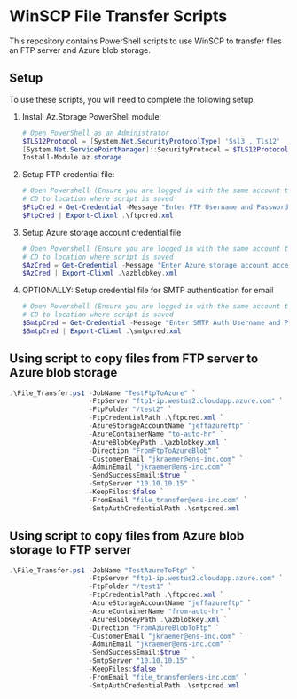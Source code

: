 # WinSCP File Transfer Scripts

This repository contains PowerShell scripts to use WinSCP to transfer files an FTP server and Azure blob storage.

## Setup

To use these scripts, you will need to complete the following setup.

1. Install Az.Storage PowerShell module:

    ```PowerShell
    # Open PowerShell as an Administrator
    $TLS12Protocol = [System.Net.SecurityProtocolType] 'Ssl3 , Tls12'
    [System.Net.ServicePointManager]::SecurityProtocol = $TLS12Protocol
    Install-Module az.storage
    ```

1. Setup FTP credential file:

    ```PowerShell
    # Open Powershell (Ensure you are logged in with the same account that will run the script as a scheduled task)
    # CD to location where script is saved
    $FtpCred = Get-Credential -Message "Enter FTP Username and Password"
    $FtpCred | Export-Clixml .\ftpcred.xml
    ```

1. Setup Azure storage account credential file

    ```PowerShell
    # Open Powershell (Ensure you are logged in with the same account that will run the script as a scheduled task)
    # CD to location where script is saved
    $AzCred = Get-Credential -Message "Enter Azure storage account access key in Password" -Username "None"
    $AzCred | Export-Clixml .\azblobkey.xml
    ```

1. OPTIONALLY: Setup credential file for SMTP authentication for email

    ```PowerShell
    # Open Powershell (Ensure you are logged in with the same account that will run the script as a scheduled task)
    # CD to location where script is saved
    $SmtpCred = Get-Credential -Message "Enter SMTP Auth Username and Password"
    $SmtpCred | Export-Clixml .\smtpcred.xml
    ```

## Using script to copy files from FTP server to Azure blob storage

```PowerShell
.\File_Transfer.ps1 -JobName "TestFtpToAzure" `
                    -FtpServer "ftp1-ip.westus2.cloudapp.azure.com" `
                    -FtpFolder "/test2" `
                    -FtpCredentialPath .\ftpcred.xml `
                    -AzureStorageAccountName "jeffazureftp" `
                    -AzureContainerName "to-auto-hr" `
                    -AzureBlobKeyPath .\azblobkey.xml `
                    -Direction "FromFtpToAzureBlob" `
                    -CustomerEmail "jkraemer@ens-inc.com" `
                    -AdminEmail "jkraemer@ens-inc.com" `
                    -SendSuccessEmail:$true `
                    -SmtpServer "10.10.10.15" `
                    -KeepFiles:$false `
                    -FromEmail "file_transfer@ens-inc.com" `
                    -SmtpAuthCredentialPath .\smtpcred.xml
```

## Using script to copy files from Azure blob storage to FTP server

```PowerShell
.\File_Transfer.ps1 -JobName "TestAzureToFtp" `
                    -FtpServer "ftp1-ip.westus2.cloudapp.azure.com" `
                    -FtpFolder "/test1" `
                    -FtpCredentialPath .\ftpcred.xml `
                    -AzureStorageAccountName "jeffazureftp" `
                    -AzureContainerName "from-auto-hr" `
                    -AzureBlobKeyPath .\azblobkey.xml `
                    -Direction "FromAzureBlobToFtp" `
                    -CustomerEmail "jkraemer@ens-inc.com" `
                    -AdminEmail "jkraemer@ens-inc.com" `
                    -SendSuccessEmail:$true `
                    -SmtpServer "10.10.10.15" `
                    -KeepFiles:$false `
                    -FromEmail "file_transfer@ens-inc.com" `
                    -SmtpAuthCredentialPath .\smtpcred.xml
```
